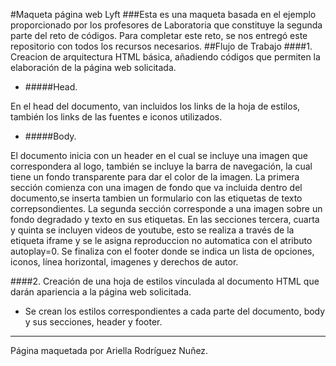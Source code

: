 #Maqueta página web Lyft
###Esta es una maqueta basada en el ejemplo proporcionado por los profesores de Laboratoria que constituye la segunda parte del reto de códigos. Para completar este reto, se nos  entregó este repositorio con todos los recursos necesarios.
##Flujo de Trabajo
####1. Creacion de arquitectura HTML básica, añadiendo códigos que permiten la elaboración de la página web solicitada.
- #####Head.

En el head del documento, van incluidos los links de la hoja de estilos, también los links de las fuentes e iconos utilizados.
- #####Body.

El documento inicia con un header en el cual se incluye una imagen que correspondera al logo, también se incluye la barra de navegación, la cual tiene un fondo transparente para dar el color de la imagen. La primera sección comienza con una imagen de fondo que va incluida dentro del documento,se inserta tambien un formulario con las etiquetas de texto correpsondientes. La segunda sección corresponde a una imagen sobre un fondo degradado y texto en sus etiquetas. En las  secciones tercera, cuarta y quinta se incluyen videos de youtube, esto se realiza a través de la etiqueta iframe y se le asigna reproduccion no automatica con el atributo autoplay=0. Se finaliza con el footer donde se indica un lista de opciones, iconos, línea horizontal, imagenes y derechos de autor.

####2. Creación de una hoja de estilos vinculada al documento HTML que darán  apariencia a la página web solicitada.
- Se crean los estilos correspondientes a cada parte del documento, body y sus secciones, header y footer.



- - -

Página maquetada por Ariella Rodríguez Nuñez.
